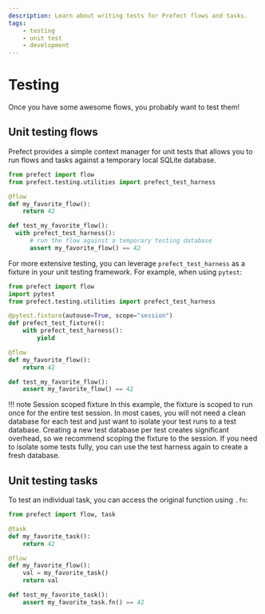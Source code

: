 ```yaml
---
description: Learn about writing tests for Prefect flows and tasks.
tags:
    - testing
    - unit test
    - development
---
```


# Testing

Once you have some awesome flows, you probably want to test them!

## Unit testing flows

Prefect provides a simple context manager for unit tests that allows you to run flows and tasks against a temporary local SQLite database.

```python
from prefect import flow
from prefect.testing.utilities import prefect_test_harness

@flow
def my_favorite_flow():
    return 42

def test_my_favorite_flow():
  with prefect_test_harness():
      # run the flow against a temporary testing database
      assert my_favorite_flow() == 42 
```

For more extensive testing, you can leverage `prefect_test_harness` as a fixture in your unit testing framework. For example, when using `pytest`:

```python
from prefect import flow
import pytest
from prefect.testing.utilities import prefect_test_harness

@pytest.fixture(autouse=True, scope="session")
def prefect_test_fixture():
    with prefect_test_harness():
        yield

@flow
def my_favorite_flow():
    return 42

def test_my_favorite_flow():
    assert my_favorite_flow() == 42
```

!!! note Session scoped fixture
    In this example, the fixture is scoped to run once for the entire test session. In most cases, you will not need a clean database for each test and just want to isolate your test runs to a test database. Creating a new test database per test creates significant overhead, so we recommend scoping the fixture to the session. If you need to isolate some tests fully, you can use the test harness again to create a fresh database.

## Unit testing tasks

To test an individual task, you can access the original function using `.fn`:

```python
from prefect import flow, task

@task
def my_favorite_task():
    return 42

@flow
def my_favorite_flow():
    val = my_favorite_task()
    return val

def test_my_favorite_task():
    assert my_favorite_task.fn() == 42
```
